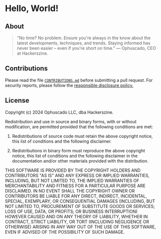 # Hello, World!

## About

> "No time? No problem. Ensure you're always in the know about the latest developments, techniques, and trends. Staying informed has never been easier – even if you're short on time."
> — Ophuscado, CEO at Hackerszine.

## Contributions

Please read the file [`CONTRIBUTIONS.md`](https://github.com/Hackerszine/app/blob/main/CONTRIBUTIONS.md) before submitting a pull request. For security reports, please follow the [responsible disclosure policy.](https://hackerszine.com/security)

## License

Copyright (c) 2024 Ophuscado LLC, dba Hackerszine.

Redistribution and use in source and binary forms, with or without modification, are permitted provided that the following conditions are met:

1. Redistributions of source code must retain the above copyright notice, this list of conditions and the following disclaimer.

2. Redistributions in binary form must reproduce the above copyright notice, this list of conditions and the following disclaimer in the documentation and/or other materials provided with the distribution.

THIS SOFTWARE IS PROVIDED BY THE COPYRIGHT HOLDERS AND CONTRIBUTORS "AS IS" AND ANY EXPRESS OR IMPLIED WARRANTIES, INCLUDING, BUT NOT LIMITED TO, THE IMPLIED WARRANTIES OF MERCHANTABILITY AND FITNESS FOR A PARTICULAR PURPOSE ARE DISCLAIMED. IN NO EVENT SHALL THE COPYRIGHT OWNER OR CONTRIBUTORS BE LIABLE FOR ANY DIRECT, INDIRECT, INCIDENTAL, SPECIAL, EXEMPLARY, OR CONSEQUENTIAL DAMAGES (INCLUDING, BUT NOT LIMITED TO, PROCUREMENT OF SUBSTITUTE GOODS OR SERVICES; LOSS OF USE, DATA, OR PROFITS; OR BUSINESS INTERRUPTION) HOWEVER CAUSED AND ON ANY THEORY OF LIABILITY, WHETHER IN CONTRACT, STRICT LIABILITY, OR TORT (INCLUDING NEGLIGENCE OR OTHERWISE) ARISING IN ANY WAY OUT OF THE USE OF THIS SOFTWARE, EVEN IF ADVISED OF THE POSSIBILITY OF SUCH DAMAGE.
